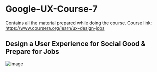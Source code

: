 # Google-UX-Course-7

Contains all the material prepared while doing the course. Course link: https://www.coursera.org/learn/ux-design-jobs

## Design a User Experience for Social Good & Prepare for Jobs
![image](https://user-images.githubusercontent.com/98330267/213913152-39e0d7fb-0775-4fc2-9800-8a30a35bbc23.png)
